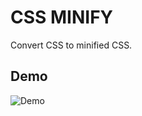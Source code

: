 # CSS MINIFY

Convert CSS to minified CSS.

## Demo
![Demo](https://github.com/avinashtare/avinashtare/assets/88629099/40f3af62-6ed9-4eb4-bf8d-031480b32e09)